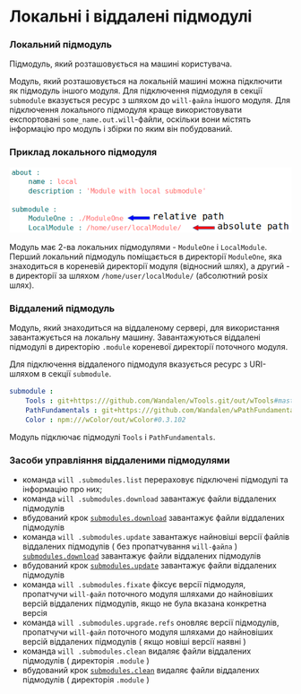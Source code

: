 # Локальні і віддалені підмодулі

### Локальний підмодуль  

Підмодуль, який розташовується на машині користувача.  

Модуль, який розташовується на локальній машині можна підключити як підмодуль іншого модуля. Для підключення підмодуля в секції `submodule` вказується ресурс з шляхом до `will-файла` іншого модуля. Для підключення локального підмодуля краще використовувати експортовані `some_name.out.will`-файли, оскільки вони містять інформацію про модуль і збірки по яким він побудований.  

### Приклад локального підмодуля

![submodule.local.png](./Images/submodule.local.png)

Модуль має 2-ва локальних підмодулями - `ModuleOne` i `LocalModule`. Перший локальний підмодуль поміщається в директорії `ModuleOne`, яка знаходиться в кореневій директорії модуля (відносний шлях), а другий - в директорії за шляхом `/home/user/localModule/` (абсолютний posix шлях).

### Віддалений підмодуль  

Модуль, який знаходиться на віддаленому сервері, для використання завантажується на локальну машину. Завантажуються віддалені підмодулі в директорію <code>.module</code> кореневої директорії поточного модуля.

Для підключення віддаленого підмодуля вказується ресурс з URI-шляхом в секції `submodule`.

```yaml
submodule :
    Tools : git+https:///github.com/Wandalen/wTools.git/out/wTools#master
    PathFundamentals : git+https:///github.com/Wandalen/wPathFundamentals.git/out/wPathFundamentals#master
    Color : npm:///wColor/out/wColor#0.3.102
```
Модуль підключає підмодулі `Tools` i `PathFundamentals`.

### Засоби управліяння віддаленими підмодулями

- команда `will .submodules.list` перераховує підключені підмодулі та інформацію про них;
- команда `will .submodules.download` завантажує файли віддалених підмодулів
- вбудований крок [`submodules.download`](ResourceStep.md#submodulesdownload) завантажує файли віддалених підмодулів
- команда `will .submodules.update` завантажує найновіші версії файлів віддалених підмодулів ( без пропатчування `will-файла` )
[`submodules.download`](ResourceStep.md#submodulesdownload) завантажує файли віддалених підмодулів
- вбудований крок [`submodules.update`](ResourceStep.md#submodulesupdate) завантажує файли віддалених підмодулів
- команда `will .submodules.fixate` фіксує версії підмодуля, пропатчучи `will-файл` поточного модуля шляхами до найновіших версій віддалених підмодулів, якщо не була вказана конкретна версія
- команда `will .submodules.upgrade.refs` оновляє версії підмодулів, пропатчучи `will-файл` поточного модуля шляхами до найновіших версій віддалених підмодулів
( якщо новіші версії наявні )
- команда `will .submodules.clean` видаляє файли віддалених підмодулів ( директорія `.module` )
- вбудований крок [`submodules.clean`](ResourceStep.md#submodulesclean) видаляє файли віддалених підмодулів ( директорія `.module` )
